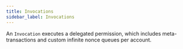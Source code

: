 ```yaml
---
title: Invocations
sidebar_label: Invocations
---
```


An `Invocation` executes a delegated permission, which includes meta-transactions and custom infinite nonce queues per account.
